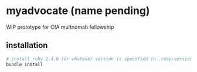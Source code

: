 # myadvocate (name pending)
WIP prototype for CfA multnomah fellowship

## installation
```bash
# install ruby 2.4.0 (or whatever version is specified in .ruby-version)
bundle install
```
